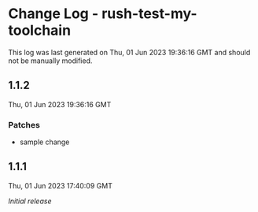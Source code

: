 # Change Log - rush-test-my-toolchain

This log was last generated on Thu, 01 Jun 2023 19:36:16 GMT and should not be manually modified.

## 1.1.2
Thu, 01 Jun 2023 19:36:16 GMT

### Patches

- sample change

## 1.1.1
Thu, 01 Jun 2023 17:40:09 GMT

_Initial release_

